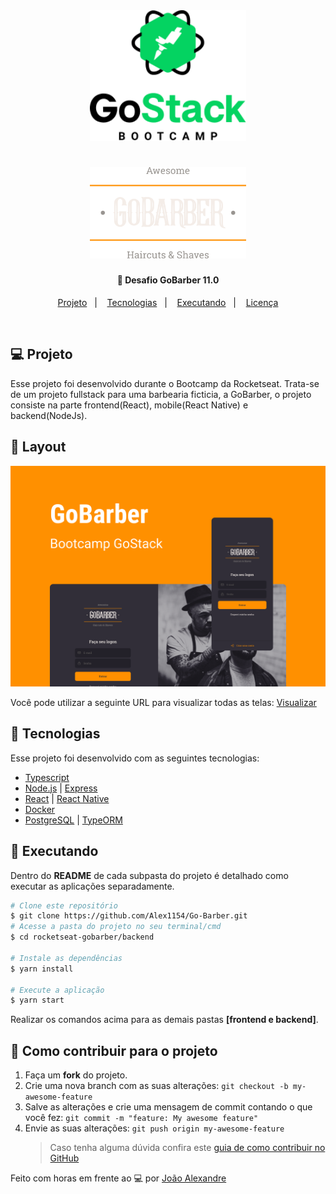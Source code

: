 <div align="center">
    <img alt="GoBarber" title="#delicinha" src=".github/gostack.png" width="250px" />
</div>
<h1 align="center">
    <img alt="GoBarber" title="#delicinha" src=".github/gobarber.png" width="250px" />
    
</h1>

<h4 align="center">
  🚀 Desafio GoBarber 11.0
</h4>

>

<p align="center">
  <a href="#-projeto">Projeto</a>&nbsp;&nbsp;&nbsp;|&nbsp;&nbsp;&nbsp;
  <a href="#rocket-tecnologias">Tecnologias</a>&nbsp;&nbsp;&nbsp;|&nbsp;&nbsp;&nbsp;
  <a href="#rocket-executando">Executando</a>&nbsp;&nbsp;&nbsp;|&nbsp;&nbsp;&nbsp;
  <a href="#memo-licença">Licença</a>
</p>
<br>

## 💻 Projeto

Esse projeto foi desenvolvido durante o Bootcamp da Rocketseat. Trata-se de um projeto fullstack para uma barbearia ficticia, a GoBarber, o projeto consiste na parte frontend(React), mobile(React Native) e backend(NodeJs).

## 🎨 Layout

<p align="center">
    <img alt="GoBarber" title="#GoBarber" src=".github/capa.png" width="720px" />
</p>

Você pode utilizar a seguinte URL para visualizar todas as telas: [Visualizar](https://www.figma.com/file/BXCihtXXh9p37lGsENV614/GoBarber?node-id=34%3A1180)

## :rocket: Tecnologias

Esse projeto foi desenvolvido com as seguintes tecnologias:

- [Typescript](https://www.typescriptlang.org/)
- [Node.js](https://nodejs.org/en/) | [Express](https://expressjs.com/pt-br/)
- [React](https://reactjs.org/) | [React Native](https://reactnative.dev/)
- [Docker](https://www.docker.com/)
- [PostgreSQL](https://www.postgresql.org/) | [TypeORM](https://typeorm.io/)

## :notebook: Executando

Dentro do **README** de cada subpasta do projeto é detalhado como executar as aplicações separadamente.

```bash
# Clone este repositório
$ git clone https://github.com/Alex1154/Go-Barber.git
# Acesse a pasta do projeto no seu terminal/cmd
$ cd rocketseat-gobarber/backend

# Instale as dependências
$ yarn install

# Execute a aplicação
$ yarn start
```

Realizar os comandos acima para as demais pastas **[frontend e backend]**.

## :construction: Como contribuir para o projeto

1. Faça um **fork** do projeto.
2. Crie uma nova branch com as suas alterações: `git checkout -b my-awesome-feature`
3. Salve as alterações e crie uma mensagem de commit contando o que você fez: `git commit -m "feature: My awesome feature"`
4. Envie as suas alterações: `git push origin my-awesome-feature`
   > Caso tenha alguma dúvida confira este [guia de como contribuir no GitHub](https://github.com/firstcontributions/first-contributions)



Feito com horas em frente ao :computer: por [João Alexandre](https://www.linkedin.com/in/jo%C3%A3o-alexandre-3419691b7/)
